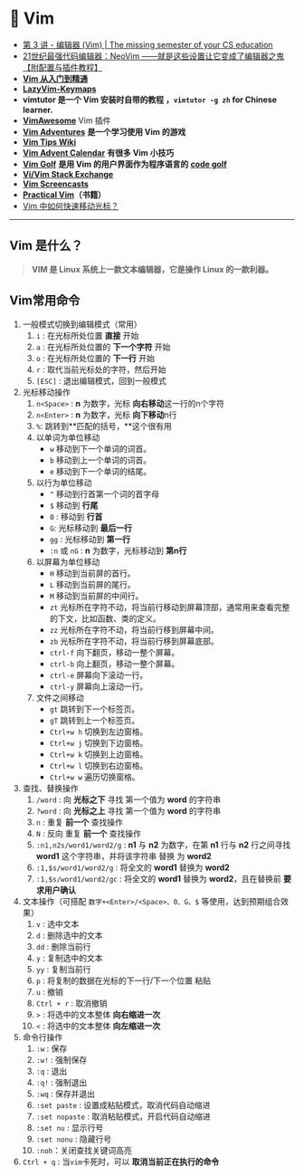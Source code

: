 # 🐪 Vim

* [第 3 讲 - 编辑器 (Vim) | The missing semester of your CS education](https://missing-semester-cn.github.io/2020/editors/)
* [21世纪最强代码编辑器：NeoVim ——就是这些设置让它变成了编辑器之鬼 【附配置与插件教程】](https://www.bilibili.com/video/BV1y4411C7pE/?spm\_id\_from=333.999.0.0\&vd\_source=ae16ff6478eb15c1b87880540263910b)
* [**Vim 从入门到精通**](https://github.com/wsdjeg/vim-galore-zh\_cn)
* [**LazyVim-Keymaps**](https://www.lazyvim.org/keymaps)
* **vimtutor 是一个 Vim 安装时自带的教程 ，`vimtutor -g zh` for Chinese learner.**
* [**VimAwesome**](https://vimawesome.com/)    Vim 插件
* [**Vim Adventures**](https://vim-adventures.com/) **是一个学习使用 Vim 的游戏**
* [**Vim Tips Wiki**](http://vim.wikia.com/wiki/Vim\_Tips\_Wiki)
* [**Vim Advent Calendar**](https://vimways.org/2019/) **有很多 Vim 小技巧**
* [**Vim Golf**](http://www.vimgolf.com/) **是用 Vim 的用户界面作为程序语言的** [**code golf**](https://en.wikipedia.org/wiki/Code\_golf)
* [**Vi/Vim Stack Exchange**](https://vi.stackexchange.com/)
* [**Vim Screencasts**](http://vimcasts.org/)
* [**Practical Vim**](https://pragprog.com/titles/dnvim2/)**（书籍）**
* [Vim 中如何快速移动光标？](https://harttle.land/2015/11/07/vim-cursor.html)

***

## Vim 是什么？

> **VIM 是 Linux 系统上一款文本编辑器，它是操作 Linux 的一款利器。**

## Vim常用命令

1. 一般模式切换到编辑模式（常用）
   1. `i` : 在光标所处位置 **直接** 开始
   2. `a` : 在光标所处位置的 **下一个字符** 开始
   3. `o` : 在光标所处位置的 **下一行** 开始
   4. `r` : 取代当前光标处的字符，然后开始
   5. `[ESC]` : 退出编辑模式，回到一般模式
2. 光标移动操作
   1. `n<Space>` : **n** 为数字，光标 **向右移动**这一行的n个字符
   2. `n<Enter>` : **n** 为数字，光标 **向下移动**n行
   3. `%`: 跳转到**匹配的括号，**这个很有用
   4. 以单词为单位移动
      * `w` 移动到下一个单词的词首。
      * `b` 移动到上一个单词的词首。
      * `e` 移动到下一个单词的结尾。
   5. 以行为单位移动
      * `^` 移动到行首第一个词的首字母
      * `$` 移动到 **行尾**
      * `0` : 移动到 **行首**
      * `G`: 光标移动到 **最后一行**
      * `gg` : 光标移动到 **第一行**
      * `:n` 或 `nG` : **n** 为数字，光标移动到 **第n行**
   6. 以屏幕为单位移动
      * `H` 移动到当前屏的首行。
      * `L` 移动到当前屏的尾行。
      * `M` 移动到当前屏的中间行。
      * `zt` 光标所在字符不动，将当前行移动到屏幕顶部，通常用来查看完整的下文，比如函数、类的定义。
      * `zz` 光标所在字符不动，将当前行移到屏幕中间。
      * `zb` 光标所在字符不动，将当前行移到屏幕底部。
      * `ctrl-f` 向下翻页，移动一整个屏幕。
      * `ctrl-b` 向上翻页，移动一整个屏幕。
      * `ctrl-e` 屏幕向下滚动一行。
      * `ctrl-y` 屏幕向上滚动一行。
   7. 文件之间移动
      * `gt` 跳转到下一个标签页。
      * `gT` 跳转到上一个标签页。
      * `Ctrl+w h` 切换到左边窗格。
      * `Ctrl+w j` 切换到下边窗格。
      * `Ctrl+w k` 切换到上边窗格。
      * `Ctrl+w l` 切换到右边窗格。
      * `Ctrl+w w` 遍历切换窗格。
3. 查找、替换操作
   1. `/word` : 向 **光标之下** 寻找 第一个值为 **word** 的字符串
   2. `?word` : 向 **光标之上** 寻找 第一个值为 **word** 的字符串
   3. `n` : 重复 **前一个** 查找操作
   4. `N` : 反向 重复 **前一个** 查找操作
   5. `:n1,n2s/word1/word2/g` : **n1** 与 **n2** 为数字，在第 **n1** 行与 **n2** 行之间寻找 **word1** 这个字符串，并将该字符串 替换 为 **word2**
   6. `:1,$s/word1/word2/g` : 将全文的 **word1** 替换为 **word2**
   7. `:1,$s/word1/word2/gc` : 将全文的 **word1** 替换为 **word2**，且在替换前 **要求用户确认**
4. 文本操作（可搭配 `数字+<Enter>/<Space>、0、G、$` 等使用，达到预期组合效果）
   1. `v` : 选中文本
   2. `d` : 删除选中的文本
   3. `dd` : 删除当前行
   4. `y` : 复制选中的文本
   5. `yy` : 复制当前行
   6. `p` : 将复制的数据在光标的下一行/下一个位置 粘贴
   7. `u` : 撤销
   8. `Ctrl + r` : 取消撤销
   9. `>` : 将选中的文本整体 **向右缩进一次**
   10. `<` : 将选中的文本整体 **向左缩进一次**
5. 命令行操作
   1. `:w` : 保存
   2. `:w!` : 强制保存
   3. `:q` : 退出
   4. `:q!` : 强制退出
   5. `:wq` : 保存并退出
   6. `:set paste` : 设置成粘贴模式，取消代码自动缩进
   7. `:set nopaste` : 取消粘贴模式，开启代码自动缩进
   8. `:set nu` : 显示行号
   9. `:set nonu` : 隐藏行号
   10. `:noh`：关闭查找关键词高亮
6. `Ctrl + q` : 当`vim`卡死时，可以 **取消当前正在执行的命令**

